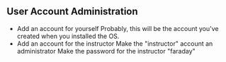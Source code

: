 ## User Account Administration

* Add an account for yourself
Probably, this will be the account you've created when you installed the OS.
* Add an account for the instructor
Make the "instructor" account an administrator
Make the password for the instructor "faraday"
